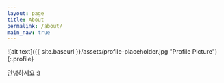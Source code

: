 ```yaml
---
layout: page
title: About
permalink: /about/
main_nav: true
---
```


![alt text]({{ site.baseurl }}/assets/profile-placeholder.jpg "Profile Picture"){:.profile}

안녕하세요 :)

